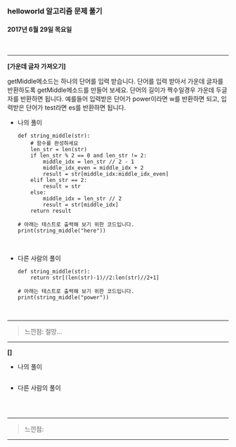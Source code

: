 ### helloworld 알고리즘 문제 풀기

#### 2017년 6월 29일 목요일


<br>

---
**[가운데 글자 가져오기]**

getMiddle메소드는 하나의 단어를 입력 받습니다. 단어를 입력 받아서 가운데 글자를 반환하도록 getMiddle메소드를 만들어 보세요. 단어의 길이가 짝수일경우 가운데 두글자를 반환하면 됩니다.
예를들어 입력받은 단어가 power이라면 w를 반환하면 되고, 입력받은 단어가 test라면 es를 반환하면 됩니다.

- 나의 풀이

	```
	def string_middle(str):
	    # 함수를 완성하세요
	    len_str = len(str)
	    if len_str % 2 == 0 and len_str != 2:
	        middle_idx = len_str // 2 - 1
	        middle_idx_even = middle_idx + 2
	        result = str[middle_idx:middle_idx_even]
	    elif len_str == 2:
	        result = str
	    else:
	        middle_idx = len_str // 2
	        result = str[middle_idx]
	    return result
	
	# 아래는 테스트로 출력해 보기 위한 코드입니다.
	print(string_middle("here"))
	```
	
<br>

- 다른 사람의 풀이

	```
	def string_middle(str):
	    return str[(len(str)-1)//2:len(str)//2+1]
	
	# 아래는 테스트로 출력해 보기 위한 코드입니다.
	print(string_middle("power"))
	```
	
<br>

---

> 느낀점: 절망...

---

**[]**

- 나의 풀이

	```
	```
	
- 다른 사람의 풀이

	```
	```
	
<br>

---

> 느낀점: 

---